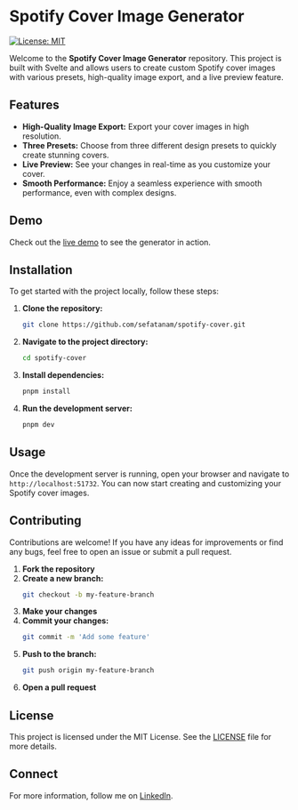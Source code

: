 
# Spotify Cover Image Generator

[![License: MIT](https://img.shields.io/badge/License-MIT-yellow.svg)](https://opensource.org/licenses/MIT)

Welcome to the **Spotify Cover Image Generator** repository. This project is built with Svelte and allows users to create custom Spotify cover images with various presets, high-quality image export, and a live preview feature.

## Features

- **High-Quality Image Export:** Export your cover images in high resolution.
- **Three Presets:** Choose from three different design presets to quickly create stunning covers.
- **Live Preview:** See your changes in real-time as you customize your cover.
- **Smooth Performance:** Enjoy a seamless experience with smooth performance, even with complex designs.

## Demo

Check out the [live demo](spotify-cover-sand.vercel.app) to see the generator in action.

## Installation

To get started with the project locally, follow these steps:

1. **Clone the repository:**
    ```bash
    git clone https://github.com/sefatanam/spotify-cover.git
    ```

2. **Navigate to the project directory:**
    ```bash
    cd spotify-cover
    ```

3. **Install dependencies:**
    ```bash
    pnpm install
    ```

4. **Run the development server:**
    ```bash
    pnpm dev
    ```

## Usage

Once the development server is running, open your browser and navigate to `http://localhost:51732`. You can now start creating and customizing your Spotify cover images.

## Contributing

Contributions are welcome! If you have any ideas for improvements or find any bugs, feel free to open an issue or submit a pull request.

1. **Fork the repository**
2. **Create a new branch:**
    ```bash
    git checkout -b my-feature-branch
    ```
3. **Make your changes**
4. **Commit your changes:**
    ```bash
    git commit -m 'Add some feature'
    ```
5. **Push to the branch:**
    ```bash
    git push origin my-feature-branch
    ```
6. **Open a pull request**

## License

This project is licensed under the MIT License. See the [LICENSE](LICENSE) file for more details.

## Connect

For more information, follow me on [LinkedIn](https://www.linkedin.com/in/sefatanam).
